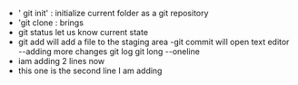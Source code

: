 - ' git init' : initialize current folder as a git repository
- 'git clone <url> : brings
- git status let us know current state
- git add will add a file to the staging area
-git commit will open text editor
--adding more changes
git log
git long  --oneline
- iam adding 2 lines now
- this one is the second line I am adding
